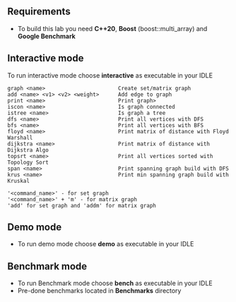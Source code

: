 ## Requirements
- To build this lab you need **C++20**, **Boost** (boost::multi_array) and **Google Benchmark**
## Interactive mode
To run interactive mode choose **interactive** as executable in your IDLE
```
graph <name>                       Create set/matrix graph
add <name> <v1> <v2> <weight>      Add edge to graph
print <name>                       Print graph>
iscon <name>                       Is graph connected
istree <name>                      Is graph a tree
dfs <name>                         Print all vertices with DFS
bfs <name>                         Print all vertices with BFS
floyd <name>                       Print matrix of distance with Floyd Warshall
dijkstra <name>                    Print matrix of distance with Dijkstra Algo
topsrt <name>                      Print all vertices sorted with Topology Sort
span <name>                        Print spanning graph build with DFS
krus <name>                        Print min spanning graph build with Kruskal

'<command_name>' - for set graph
'<command_name>' + 'm' - for matrix graph
'add' for set graph and 'addm' for matrix graph
```

## Demo mode
- To run demo mode choose **demo** as executable in your IDLE

## Benchmark mode
- To run Benchmark mode choose **bench** as executable in your IDLE
- Pre-done benchmarks located in **Benchmarks** directory